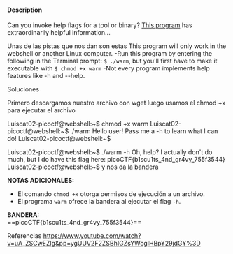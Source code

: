 #### Description

Can you invoke help flags for a tool or binary? [This program](https://mercury.picoctf.net/static/a14be2648c73e3cda5fc8490a2f476af/warm) has extraordinarily helpful information...


Unas de las pistas que nos dan son estas
This program will only work in the webshell or another Linux computer.
-Run this program by entering the following in the Terminal prompt: `$ ./warm`, but you'll first have to make it executable with `$ chmod +x warm`
-Not every program implements help features like -h and --help.

Soluciones


Primero descargamos nuestro archivo con wget
luego usamos el chmod +x para ejecutar el archivo

Luiscat02-picoctf@webshell:~$ chmod +x warm
Luiscat02-picoctf@webshell:~$ ./warm
Hello user! Pass me a -h to learn what I can do!
Luiscat02-picoctf@webshell:~$ 

Luiscat02-picoctf@webshell:~$ ./warm -h
Oh, help? I actually don't do much, but I do have this flag here: picoCTF{b1scu1ts_4nd_gr4vy_755f3544}
Luiscat02-picoctf@webshell:~$ 
y nos da la bandera


**NOTAS ADICIONALES:**

- El comando `chmod +x` otorga permisos de ejecución a un archivo.
- El programa `warm` ofrece la bandera al ejecutar el flag `-h`.

**BANDERA:**  
==picoCTF{b1scu1ts_4nd_gr4vy_755f3544}==

Referencias
https://www.youtube.com/watch?v=uA_ZSCwEZlg&pp=ygUUV2F2ZSBhIGZsYWcgIHBpY29jdGY%3D
